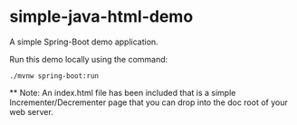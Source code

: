 # simple-java-html-demo

A simple Spring-Boot demo application. 

Run this demo locally using the command: 
```
./mvnw spring-boot:run
```

** Note: An index.html file has been included that is a simple Incrementer/Decrementer page that you can drop into the doc root of your web server.
